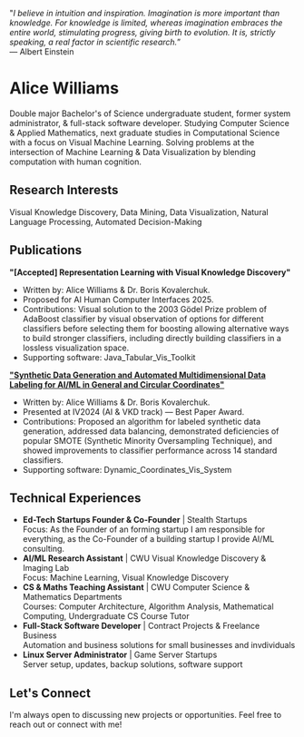 "*I believe in intuition and inspiration. Imagination is more important than knowledge. For knowledge is limited, whereas imagination embraces the entire world, stimulating progress, giving birth to evolution. It is, strictly speaking, a real factor in scientific research.*”  
― Albert Einstein

# Alice Williams

Double major Bachelor's of Science undergraduate student, former system administrator, & full-stack software developer. Studying Computer Science & Applied Mathematics, next graduate studies in Computational Science with a focus on Visual Machine Learning. Solving problems at the intersection of Machine Learning & Data Visualization by blending computation with human cognition.

## Research Interests
Visual Knowledge Discovery, Data Mining, Data Visualization, Natural Language Processing, Automated Decision-Making

## Publications

**"[Accepted] Representation Learning with Visual Knowledge Discovery"**
- Written by: Alice Williams & Dr. Boris Kovalerchuk.
- Proposed for AI Human Computer Interfaces 2025.
- Contributions: Visual solution to the 2003 Gödel Prize problem of AdaBoost classifier by visual observation of options for different classifiers before selecting them for boosting allowing alternative ways to build stronger classifiers, including directly building classifiers in a lossless visualization space.
- Supporting software: Java_Tabular_Vis_Toolkit

**["Synthetic Data Generation and Automated Multidimensional Data Labeling for AI/ML in General and Circular Coordinates"](https://arxiv.org/abs/2409.02079)**
- Written by: Alice Williams & Dr. Boris Kovalerchuk.
- Presented at IV2024 (AI & VKD track) — Best Paper Award.
- Contributions: Proposed an algorithm for labeled synthetic data generation, addressed data balancing, demonstrated deficiencies of popular SMOTE (Synthetic Minority Oversampling Technique), and showed improvements to classifier performance across 14 standard classifiers.
- Supporting software: Dynamic_Coordinates_Vis_System

## Technical Experiences
- **Ed-Tech Startups Founder & Co-Founder** | Stealth Startups    
  Focus: As the Founder of an forming startup I am responsible for everything, as the Co-Founder of a building startup I provide AI/ML consulting.
- **AI/ML Research Assistant** | CWU Visual Knowledge Discovery & Imaging Lab  
  Focus: Machine Learning, Visual Knowledge Discovery
- **CS & Maths Teaching Assistant** | CWU Computer Science & Mathematics Departments  
  Courses: Computer Architecture, Algorithm Analysis, Mathematical Computing, Undergraduate CS Course Tutor
- **Full-Stack Software Developer** | Contract Projects & Freelance Business  
  Automation and business solutions for small businesses and invdividuals
- **Linux Server Administrator** | Game Server Startups  
  Server setup, updates, backup solutions, software support

## Let's Connect
I'm always open to discussing new projects or opportunities. Feel free to reach out or connect with me!
